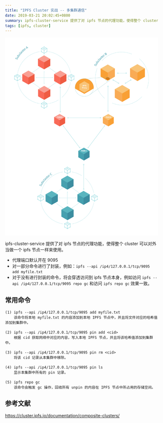 ```yaml
---
title: "IPFS Cluster 实战 -- 多集群通信"
date: 2019-03-21 20:02:45+0800
summary: ipfs-cluster-service 提供了对 ipfs 节点的代理功能，使得整个 cluster 可以对外当做一个 ipfs 节点一样来使用。
tags: [ipfs, cluster]
---
```


![cluster-of-clusters](/images/cluster/cluster-of-clusters.png)

ipfs-cluster-service 提供了对 ipfs 节点的代理功能，使得整个 cluster 可以对外当做一个 ipfs 节点一样来使用。

- 代理端口默认开在 9095
- 对一部分命令进行了封装，例如：`ipfs --api /ip4/127.0.0.1/tcp/9095 add myfile.txt`
- 对于没有进行封装的命令，将会穿透访问到 ipfs 节点本身，例如访问 `ipfs --api /ip4/127.0.0.1/tcp/9095 repo gc` 和访问 `ipfs repo gc` 效果一致。

## 常用命令

```
(1) ipfs --api /ip4/127.0.0.1/tcp/9095 add myfile.txt
    该命令将本地 myfile.txt 的内容添加到本地 IPFS 节点中，并且将文件对应的哈希值添加到集群中。

(2) ipfs --api /ip4/127.0.0.1/tcp/9095 pin add <cid>
    根据 cid 获取网络中对应的内容，写入本地 IPFS 节点，并且将该哈希值添加到集群中。
    
(3) ipfs --api /ip4/127.0.0.1/tcp/9095 pin rm <cid>
    将该 cid 记录从本集群中移除。

(4) ipfs --api /ip4/127.0.0.1/tcp/9095 pin ls 
    显示本集群中所有的 pin 记录。

(5) ipfs repo gc 
    该命令会触发 gc 操作，回收所有 unpin 的内容在 IPFS 节点中所占用的存储空间。
``` 


## 参考文献

https://cluster.ipfs.io/documentation/composite-clusters/
